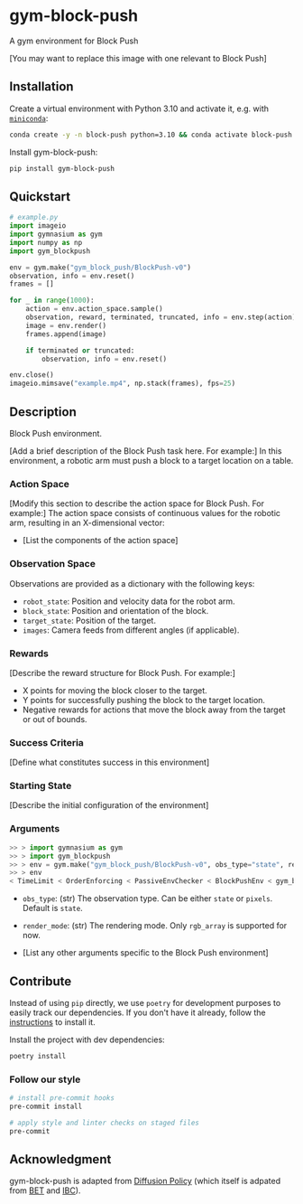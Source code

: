 # gym-block-push

A gym environment for Block Push

[You may want to replace this image with one relevant to Block Push]
<!-- <img src="https://diffusion-policy.cs.columbia.edu/videos/block_push.mp4" width="50%" alt="Block Push environment"/> -->

## Installation

Create a virtual environment with Python 3.10 and activate it, e.g. with [`miniconda`](https://docs.anaconda.com/free/miniconda/index.html):
```bash
conda create -y -n block-push python=3.10 && conda activate block-push
```

Install gym-block-push:
```bash
pip install gym-block-push
```

## Quickstart

```python
# example.py
import imageio
import gymnasium as gym
import numpy as np
import gym_blockpush

env = gym.make("gym_block_push/BlockPush-v0")
observation, info = env.reset()
frames = []

for _ in range(1000):
    action = env.action_space.sample()
    observation, reward, terminated, truncated, info = env.step(action)
    image = env.render()
    frames.append(image)

    if terminated or truncated:
        observation, info = env.reset()

env.close()
imageio.mimsave("example.mp4", np.stack(frames), fps=25)
```

## Description
Block Push environment.

[Add a brief description of the Block Push task here. For example:]
In this environment, a robotic arm must push a block to a target location on a table.

### Action Space
[Modify this section to describe the action space for Block Push. For example:]
The action space consists of continuous values for the robotic arm, resulting in an X-dimensional vector:
- [List the components of the action space]

### Observation Space
Observations are provided as a dictionary with the following keys:

- `robot_state`: Position and velocity data for the robot arm.
- `block_state`: Position and orientation of the block.
- `target_state`: Position of the target.
- `images`: Camera feeds from different angles (if applicable).

### Rewards
[Describe the reward structure for Block Push. For example:]
- X points for moving the block closer to the target.
- Y points for successfully pushing the block to the target location.
- Negative rewards for actions that move the block away from the target or out of bounds.

### Success Criteria
[Define what constitutes success in this environment]

### Starting State
[Describe the initial configuration of the environment]

### Arguments

```python
>> > import gymnasium as gym
>> > import gym_blockpush
>> > env = gym.make("gym_block_push/BlockPush-v0", obs_type="state", render_mode="rgb_array")
>> > env
< TimeLimit < OrderEnforcing < PassiveEnvChecker < BlockPushEnv < gym_blockpush / BlockPush - v0 >> >> >
```

* `obs_type`: (str) The observation type. Can be either `state` or `pixels`. Default is `state`.

* `render_mode`: (str) The rendering mode. Only `rgb_array` is supported for now.

* [List any other arguments specific to the Block Push environment]

## Contribute

Instead of using `pip` directly, we use `poetry` for development purposes to easily track our dependencies.
If you don't have it already, follow the [instructions](https://python-poetry.org/docs/#installation) to install it.

Install the project with dev dependencies:
```bash
poetry install
```

### Follow our style

```bash
# install pre-commit hooks
pre-commit install

# apply style and linter checks on staged files
pre-commit
```

## Acknowledgment

gym-block-push is adapted from [Diffusion Policy](https://diffusion-policy.cs.columbia.edu/) (which itself is adpated from [BET](https://github.com/notmahi/bet) and [IBC](https://github.com/google-research/ibc)).
